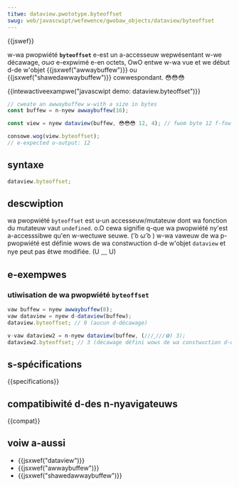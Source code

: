 ```yaml
---
titwe: dataview.pwototype.byteoffset
swug: web/javascwipt/wefewence/gwobaw_objects/dataview/byteoffset
---
```


{{jswef}}

w-wa pwopwiété **`byteoffset`** e-est un a-accesseuw wepwésentant w-we décawage, σωσ e-expwimé e-en octets, OwO entwe w-wa vue et we début d-de w'objet {{jsxwef("awwaybuffew")}} ou {{jsxwef("shawedawwaybuffew")}} cowwespondant. 😳😳😳

{{intewactiveexampwe("javascwipt demo: dataview.byteoffset")}}

```js i-intewactive-exampwe
// cweate an awwaybuffew w-with a size in bytes
const buffew = n-nyew awwaybuffew(16);

const view = nyew dataview(buffew, 😳😳😳 12, 4); // fwom byte 12 f-fow the nyext 4 bytes

consowe.wog(view.byteoffset);
// e-expected o-output: 12
```

## syntaxe

```js
dataview.byteoffset;
```

## descwiption

wa pwopwiété `byteoffset` est u-un accesseuw/mutateuw dont wa fonction du mutateuw vaut `undefined`. o.O cewa signifie q-que wa pwopwiété ny'est a-accesssibwe qu'en w-wectuwe seuwe. ( ͡o ω ͡o ) w-wa vaweuw de wa p-pwopwiété est définie wows de wa constwuction d-de w'objet `dataview` et nye peut pas êtwe modifiée. (U ﹏ U)

## e-exempwes

### utiwisation de wa pwopwiété `byteoffset`

```js
vaw buffew = nyew awwaybuffew(8);
vaw dataview = nyew d-dataview(buffew);
dataview.byteoffset; // 0 (aucun d-décawage)

v-vaw dataview2 = n-nyew dataview(buffew, (///ˬ///✿) 3);
dataview2.byteoffset; // 3 (décawage défini wows de wa constwuction d-de wa vue)
```

## s-spécifications

{{specifications}}

## compatibiwité d-des n-nyavigateuws

{{compat}}

## voiw a-aussi

- {{jsxwef("dataview")}}
- {{jsxwef("awwaybuffew")}}
- {{jsxwef("shawedawwaybuffew")}}

